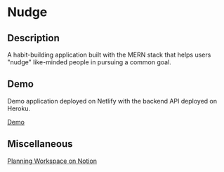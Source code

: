 # Nudge

## Description

<p>A habit-building application built with the MERN stack that helps users "nudge" like-minded people in pursuing a common goal.</p>

## Demo
<p>Demo application deployed on Netlify with the backend API deployed on Heroku.</p>
<a href="https://nudge-me.netlify.app/">Demo</a>

## Miscellaneous
<p><a href="https://www.notion.so/Nudge-7cb96571b3104e7296611bcb2c54483f">Planning Workspace on Notion</a></p>
